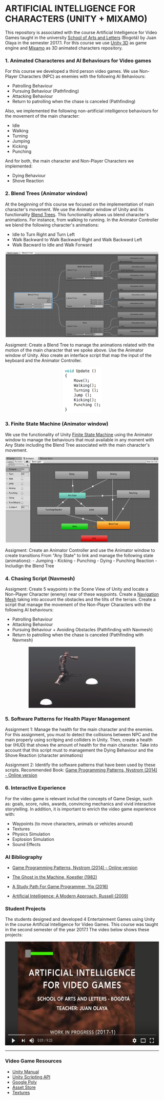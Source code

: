 # ARTIFICIAL INTELLIGENCE FOR CHARACTERS (UNITY + MIXAMO)

This repository is associated with the course Artificial Intelligence for Video Games taught in the university [School of Arts and Letters](https://artesyletras.com.co/ingenieria-de-las-artes-digitales/) (Bogotá) by Juan Olaya in the semester 2017.1. For this course we use [Unity 3D](https://unity3d.com/) as game engine and [Mixamo](https://www.mixamo.com/) as 3D animated characters repository.

### 1. Animated Characteres and AI Behaviours for Video games

For this course we developed a third person video games. We use Non-Player Characters (NPC) as enemies with the following AI Behaviours:

- Patrolling Behaviour
- Pursuing Behaviour (Pathfinding)
- Attacking Behaviour
- Return to patrolling when the chase is canceled (Pathfinding)

Also, we implemented the following non-artificial intelligence behaviours for the movement of the main character:
- Idle
- Walking
- Turning
- Jumping
- Kicking
- Punching 

And for both, the main character and Non-Player Characters we implemented:
- Dying Behaviour
- Shove Reaction 

### 2. Blend Trees  (Animator window) 

At the beginning of this course we focused on the implementation of main character's movement. We use the Animator window of Unity and its functionality [Blend Trees](https://docs.unity3d.com/Manual/class-BlendTree.html). This functionality allows us blend character's animations. For instance, from walking to running. In the Animator Controller we blend the following character's animations:

- Idle to Turn Right and Turn Left
- Walk Backward to Walk Backward Right and Walk Backward Left
- Walk Bacward to Idle and Walk Forward

<p align="center">
  <a>
    <img src="Images/BlendTree.png" width=500 height=280>
  </a>
</p>

Assigment: Create a Blend Tree to manage the animations related with the motion of the main character that we spoke above. Use the Animator window of Unity. Also create an interface script that map the input of the keyboard and the Animator Controller.

<p align="center">
  <a>
    <img src="Images/MovementScript.png" width=125 height=150>
  </a>
</p>

### 3. Finite State Machine (Animator window)  
We use the functionality of Unity [Finite State Machine](https://docs.unity3d.com/es/current/Manual/StateMachineBasics.html) using the Animator window to manage the behaviours that must available in any moment with Any State including the Blend Tree associated with the main character's movement.

<p align="center">
  <a>
    <img src="Images/FiniteStateMachine.png" width=500 height=280>
  </a>
</p>
Assigment: Create an Animator Controller and use the Animator window to create transitions From "Any State" to link and manage the following state (animations):
- Jumping
- Kicking
- Punching 
- Dying
- Punching Reaction
- Includign the Blend Tree

### 4. Chasing Script (Navmesh)

Assigment: Create 5 waypoints in the Scene View of Unity and locate a Non-Player Character (enemy) near of these waypoints. Create a [Navigation Mesh](https://docs.unity3d.com/Manual/nav-BuildingNavMesh.html) taking into account the obstacles and the tilts of the terrain. Create a script that manage the movement of the Non-Player Characters with the following AI behaviours:
- Patrolling Behaviour
- Attacking Behaviour
- Pursuing Behaviour + Avoiding Obstacles (Pathfinding with Navmesh)
- Return to patrolling when the chase is canceled (Pathfinding with Navmesh)

<p align="center">
  <a>
      <img src="Images/patrollingZombie.gif"  width=350 height=200>
  </a>
</p>

### 5. Software Patterns for Health Player Management 

Assignment 1: Manage the health for the main character and the enemies. For this assignment, you must to detect the collisions between NPC and the main properly using scritping and colliders in Unity. Then, create a health bar (HUD) that shows the amount of health for the main character. Take into account that this script must to management the Dying Behaviour and the Shove Reaction (character animations)

Assignment 2: Identify the software patterns that have been used by these scripts. Recommended Book: [Game Programming Patterns, Nystrom (2014) - Online version](http://gameprogrammingpatterns.com/contents.html)

### 6. Interactive Experience
For the video game is relevant includ the concepts of Game Design, such as: goals, score, rules, awards, convincing mechanics and vivid interactive storytelling. In addition, it is important to enrich the video game experience with:
- Waypoints (to move characters, animals or vehicles around)
- Textures
- Physics Simulation
- Explosion Simulation
- Sound Effects

### AI Bibliography
- [Game Programming Patterns, Nystrom (2014) - Online version](http://gameprogrammingpatterns.com/contents.html)
- [The Ghost in the Machine, Koestler (1982)](https://www.amazon.com/Ghost-Machine-Arthur-Koestler/dp/1939438349/ref=sr_1_1?s=books&ie=UTF8&qid=1489518939&sr=1-1&keywords=ghost+in+the+machine)
- [A Study Path For Game Programmer, Yip (2016)](https://github.com/miloyip/game-programmer)

- [Artificial Intelligence: A Modern Approach, Russell (2009)](https://www.amazon.com/Artificial-Intelligence-Modern-Approach-3rd/dp/0136042597/ref=sr_1_1?s=books&ie=UTF8&qid=1517513059&sr=1-1)

### Student Projects
The students designed and developed 4 Entertainment Games using Unity in the course Artificial Intelligence for Video Games. This
course was taught in the second semester of the year 2017.1 The video below shows these projects:
<p align="center">
  <a href="https://www.youtube.com/watch?v=dm2Lv3_lKhE&t=1s" target="_blank">
    <img src="Images/YoutubeVideo.png" width=600 height=340>
  </a>
</p>

***

### Video Game Resources
- [Unity Manual](https://docs.unity3d.com/Manual/UnityManual.html)
- [Unity Scripting API](https://docs.unity3d.com/ScriptReference/index.html)
- [Google Poly](https://poly.google.com/)
- [Asset Store](https://www.assetstore.unity3d.com)
- [Textures](https://www.textures.com/)
